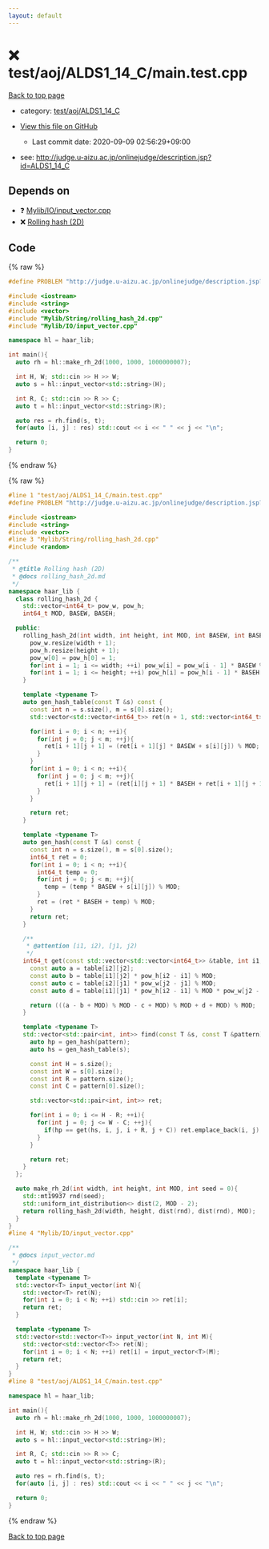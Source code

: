 ```yaml
---
layout: default
---
```


<!-- mathjax config similar to math.stackexchange -->
<script type="text/javascript" async
  src="https://cdnjs.cloudflare.com/ajax/libs/mathjax/2.7.5/MathJax.js?config=TeX-MML-AM_CHTML">
</script>
<script type="text/x-mathjax-config">
  MathJax.Hub.Config({
    TeX: { equationNumbers: { autoNumber: "AMS" }},
    tex2jax: {
      inlineMath: [ ['$','$'] ],
      processEscapes: true
    },
    "HTML-CSS": { matchFontHeight: false },
    displayAlign: "left",
    displayIndent: "2em"
  });
</script>

<script type="text/javascript" src="https://cdnjs.cloudflare.com/ajax/libs/jquery/3.4.1/jquery.min.js"></script>
<script src="https://cdn.jsdelivr.net/npm/jquery-balloon-js@1.1.2/jquery.balloon.min.js" integrity="sha256-ZEYs9VrgAeNuPvs15E39OsyOJaIkXEEt10fzxJ20+2I=" crossorigin="anonymous"></script>
<script type="text/javascript" src="../../../../assets/js/copy-button.js"></script>
<link rel="stylesheet" href="../../../../assets/css/copy-button.css" />


# :x: test/aoj/ALDS1_14_C/main.test.cpp

<a href="../../../../index.html">Back to top page</a>

* category: <a href="../../../../index.html#4663ce58de854a9b7b2acb9ce1fd08fb">test/aoj/ALDS1_14_C</a>
* <a href="{{ site.github.repository_url }}/blob/master/test/aoj/ALDS1_14_C/main.test.cpp">View this file on GitHub</a>
    - Last commit date: 2020-09-09 02:56:29+09:00


* see: <a href="http://judge.u-aizu.ac.jp/onlinejudge/description.jsp?id=ALDS1_14_C">http://judge.u-aizu.ac.jp/onlinejudge/description.jsp?id=ALDS1_14_C</a>


## Depends on

* :question: <a href="../../../../library/Mylib/IO/input_vector.cpp.html">Mylib/IO/input_vector.cpp</a>
* :x: <a href="../../../../library/Mylib/String/rolling_hash_2d.cpp.html">Rolling hash (2D)</a>


## Code

<a id="unbundled"></a>
{% raw %}
```cpp
#define PROBLEM "http://judge.u-aizu.ac.jp/onlinejudge/description.jsp?id=ALDS1_14_C"

#include <iostream>
#include <string>
#include <vector>
#include "Mylib/String/rolling_hash_2d.cpp"
#include "Mylib/IO/input_vector.cpp"

namespace hl = haar_lib;

int main(){
  auto rh = hl::make_rh_2d(1000, 1000, 1000000007);

  int H, W; std::cin >> H >> W;
  auto s = hl::input_vector<std::string>(H);

  int R, C; std::cin >> R >> C;
  auto t = hl::input_vector<std::string>(R);

  auto res = rh.find(s, t);
  for(auto [i, j] : res) std::cout << i << " " << j << "\n";

  return 0;
}

```
{% endraw %}

<a id="bundled"></a>
{% raw %}
```cpp
#line 1 "test/aoj/ALDS1_14_C/main.test.cpp"
#define PROBLEM "http://judge.u-aizu.ac.jp/onlinejudge/description.jsp?id=ALDS1_14_C"

#include <iostream>
#include <string>
#include <vector>
#line 3 "Mylib/String/rolling_hash_2d.cpp"
#include <random>

/**
 * @title Rolling hash (2D)
 * @docs rolling_hash_2d.md
 */
namespace haar_lib {
  class rolling_hash_2d {
    std::vector<int64_t> pow_w, pow_h;
    int64_t MOD, BASEW, BASEH;

  public:
    rolling_hash_2d(int width, int height, int MOD, int BASEW, int BASEH): MOD(MOD), BASEW(BASEW), BASEH(BASEH){
      pow_w.resize(width + 1);
      pow_h.resize(height + 1);
      pow_w[0] = pow_h[0] = 1;
      for(int i = 1; i <= width; ++i) pow_w[i] = pow_w[i - 1] * BASEW % MOD;
      for(int i = 1; i <= height; ++i) pow_h[i] = pow_h[i - 1] * BASEH % MOD;
    }

    template <typename T>
    auto gen_hash_table(const T &s) const {
      const int n = s.size(), m = s[0].size();
      std::vector<std::vector<int64_t>> ret(n + 1, std::vector<int64_t>(m + 1));

      for(int i = 0; i < n; ++i){
        for(int j = 0; j < m; ++j){
          ret[i + 1][j + 1] = (ret[i + 1][j] * BASEW + s[i][j]) % MOD;
        }
      }
      for(int i = 0; i < n; ++i){
        for(int j = 0; j < m; ++j){
          ret[i + 1][j + 1] = (ret[i][j + 1] * BASEH + ret[i + 1][j + 1]) % MOD;
        }
      }

      return ret;
    }

    template <typename T>
    auto gen_hash(const T &s) const {
      const int n = s.size(), m = s[0].size();
      int64_t ret = 0;
      for(int i = 0; i < n; ++i){
        int64_t temp = 0;
        for(int j = 0; j < m; ++j){
          temp = (temp * BASEW + s[i][j]) % MOD;
        }
        ret = (ret * BASEH + temp) % MOD;
      }
      return ret;
    }

    /**
     * @attention [i1, i2), [j1, j2)
     */
    int64_t get(const std::vector<std::vector<int64_t>> &table, int i1, int j1, int i2, int j2) const {
      const auto a = table[i2][j2];
      const auto b = table[i1][j2] * pow_h[i2 - i1] % MOD;
      const auto c = table[i2][j1] * pow_w[j2 - j1] % MOD;
      const auto d = table[i1][j1] * pow_h[i2 - i1] % MOD * pow_w[j2 - j1] % MOD;

      return (((a - b + MOD) % MOD - c + MOD) % MOD + d + MOD) % MOD;
    }

    template <typename T>
    std::vector<std::pair<int, int>> find(const T &s, const T &pattern) const {
      auto hp = gen_hash(pattern);
      auto hs = gen_hash_table(s);

      const int H = s.size();
      const int W = s[0].size();
      const int R = pattern.size();
      const int C = pattern[0].size();

      std::vector<std::pair<int, int>> ret;

      for(int i = 0; i <= H - R; ++i){
        for(int j = 0; j <= W - C; ++j){
          if(hp == get(hs, i, j, i + R, j + C)) ret.emplace_back(i, j);
        }
      }

      return ret;
    }
  };

  auto make_rh_2d(int width, int height, int MOD, int seed = 0){
    std::mt19937 rnd(seed);
    std::uniform_int_distribution<> dist(2, MOD - 2);
    return rolling_hash_2d(width, height, dist(rnd), dist(rnd), MOD);
  }
}
#line 4 "Mylib/IO/input_vector.cpp"

/**
 * @docs input_vector.md
 */
namespace haar_lib {
  template <typename T>
  std::vector<T> input_vector(int N){
    std::vector<T> ret(N);
    for(int i = 0; i < N; ++i) std::cin >> ret[i];
    return ret;
  }

  template <typename T>
  std::vector<std::vector<T>> input_vector(int N, int M){
    std::vector<std::vector<T>> ret(N);
    for(int i = 0; i < N; ++i) ret[i] = input_vector<T>(M);
    return ret;
  }
}
#line 8 "test/aoj/ALDS1_14_C/main.test.cpp"

namespace hl = haar_lib;

int main(){
  auto rh = hl::make_rh_2d(1000, 1000, 1000000007);

  int H, W; std::cin >> H >> W;
  auto s = hl::input_vector<std::string>(H);

  int R, C; std::cin >> R >> C;
  auto t = hl::input_vector<std::string>(R);

  auto res = rh.find(s, t);
  for(auto [i, j] : res) std::cout << i << " " << j << "\n";

  return 0;
}

```
{% endraw %}

<a href="../../../../index.html">Back to top page</a>

